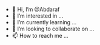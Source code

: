 - 👋 Hi, I’m @Abdaraf
- 👀 I’m interested in ...
- 🌱 I’m currently learning ...
- 💞️ I’m looking to collaborate on ...
- 📫 How to reach me ...

<!---
Abdaraf/Abdaraf is a ✨ special ✨ repository because its `README.md` (this file) appears on your GitHub profile.
You can click the Preview link to take a look at your changes.
--->
